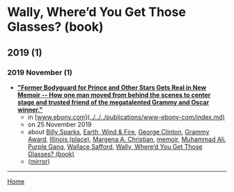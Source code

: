 # Wally, Where’d You Get Those Glasses? (book)

## 2019 (1)

### 2019 November (1)

 - [**"Former Bodyguard for Prince and Other Stars Gets Real in New Memoir -- How one man moved from behind the scenes to center stage and trusted friend of the megatalented Grammy and Oscar winner."**](https://www.ebony.com/news/former-bodyguard-for-prince-and-other-stars-gets-real-in-new-memoir/)
    - in [www.ebony.com](../../../publications/www-ebony-com/index.md)
    - on 25 November 2019
    - about [Billy Sparks](../../../topics/billy-sparks/index.md), [Earth, Wind & Fire](../../../topics/earth-wind-fire/index.md), [George Clinton](../../../topics/george-clinton/index.md), [Grammy Award](../../../topics/grammy-award/index.md), [Illinois (place)](../../../topics/place/illinois/index.md), [Margena A. Christian](../../../topics/margena-a-christian/index.md), [memoir](../../../topics/memoir/index.md), [Muhammad Ali](../../../topics/muhammad-ali/index.md), [Purple Gang](../../../topics/purple-gang/index.md), [Wallace Safford](../../../topics/wallace-safford/index.md), [Wally, Where’d You Get Those Glasses? (book)](../../../topics/book/wally-where-d-you-get-those-glasses/index.md)
    - ([mirror](https://web.archive.org/web/*/https://www.ebony.com/news/former-bodyguard-for-prince-and-other-stars-gets-real-in-new-memoir/))

----

[Home](../index.md)
